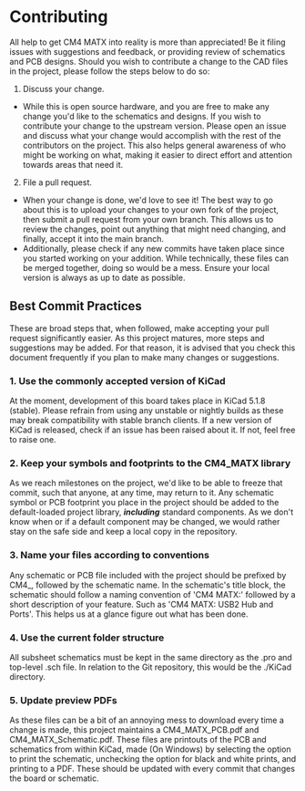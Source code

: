 # Contributing

All help to get CM4 MATX into reality is more than appreciated! Be it filing issues with suggestions and feedback, or providing review of schematics and PCB designs. Should you wish to contribute a change to the CAD files in the project, please follow the steps below to do so:

1. Discuss your change.
* While this is open source hardware, and you are free to make any change you'd like to the schematics and designs. If you wish to contribute your change to the upstream version. Please open an issue and discuss what your change would accomplish with the rest of the contributors on the project. This also helps general awareness of who might be working on what, making it easier to direct effort and attention towards areas that need it.
2. File a pull request.
* When your change is done, we'd love to see it! The best way to go about this is to upload your changes to your own fork of the project, then submit a pull request from your own branch. This allows us to review the changes, point out anything that might need changing, and finally, accept it into the main branch.
* Additionally, please check if any new commits have taken place since you started working on your addition. While technically, these files can be merged together, doing so would be a mess. Ensure your local version is always as up to date as possible.

## Best Commit Practices
These are broad steps that, when followed, make accepting your pull request significantly easier. As this project matures, more steps and suggestions may be added. For that reason, it is advised that you check this document frequently if you plan to make many changes or suggestions.

### 1. Use the commonly accepted version of KiCad
At the moment, development of this board takes place in KiCad 5.1.8 (stable). Please refrain from using any unstable or nightly builds as these may break compatibility with stable branch clients. If a new version of KiCad is released, check if an issue has been raised about it. If not, feel free to raise one.

### 2. Keep your symbols and footprints to the CM4_MATX library
As we reach milestones on the project, we'd like to be able to freeze that commit, such that anyone, at any time, may return to it. Any schematic symbol or PCB footprint you place in the project should be added to the default-loaded project library, ___including___ standard components. As we don't know when or if a default component may be changed, we would rather stay on the safe side and keep a local copy in the repository.

### 3. Name your files according to conventions
Any schematic or PCB file included with the project should be prefixed by CM4_, followed by the schematic name. In the schematic's title block, the schematic should follow a naming convention of 'CM4 MATX:' followed by a short description of your feature. Such as 'CM4 MATX: USB2 Hub and Ports'. This helps us at a glance figure out what has been done.

### 4. Use the current folder structure
All subsheet schematics must be kept in the same directory as the .pro and top-level .sch file. In relation to the Git repository, this would be the ./KiCad directory.

### 5. Update preview PDFs
As these files can be a bit of an annoying mess to download every time a change is made, this project maintains a CM4_MATX_PCB.pdf and CM4_MATX_Schematic.pdf. These files are printouts of the PCB and schematics from within KiCad, made (On Windows) by selecting the option to print the schematic, unchecking the option for black and white prints, and printing to a PDF. These should be updated with every commit that changes the board or schematic.